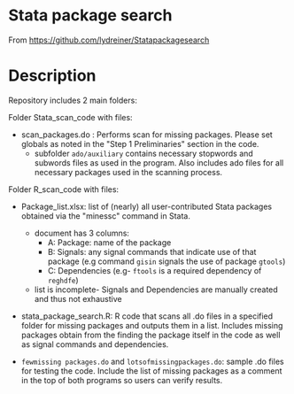 # Stata package search

From https://github.com/lydreiner/Statapackagesearch

# Description
Repository includes 2 main folders:

Folder Stata_scan_code with files:
- scan_packages.do : Performs scan for missing packages. Please set globals as noted in the "Step 1 Preliminaries" section in the code.
  - subfolder `ado/auxiliary` contains necessary stopwords and subwords files as used in the program. Also includes ado files for all necessary packages used in the scanning process.

Folder R_scan_code with files:
- Package_list.xlsx: list of (nearly) all user-contributed Stata packages obtained via the "minessc" command in Stata.
  - document has 3 columns: 
      - A: Package: name of the package 
      - B: Signals: any signal commands that indicate use of that package (e.g command `gisin` signals the use of package `gtools`)
      - C: Dependencies (e.g- `ftools` is a required dependency of `reghdfe`)
  - list is incomplete- Signals and Dependencies are manually created and thus not exhaustive

- stata_package_search.R: R code that scans all .do files in a specified folder for missing packages and outputs them in a list. Includes missing packages obtain from the finding the package itself in the code as well as signal commands and dependencies.  

- `fewmissing packages.do` and `lotsofmissingpackages.do`: sample .do files for testing the code. Include the list of missing packages as a comment in the top of both programs so users can verify results.  



